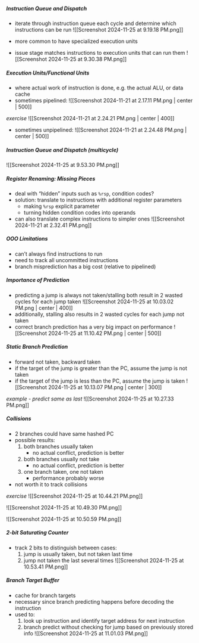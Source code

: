 ##### Instruction Queue and Dispatch
- iterate through instruction queue each cycle and determine which instructions can be run
![[Screenshot 2024-11-25 at 9.19.18 PM.png]]

- more common to have specialized execution units
- issue stage matches instructions to execution units that can run them
![[Screenshot 2024-11-25 at 9.30.38 PM.png]]
##### Execution Units/Functional Units
- where actual work of instruction is done, e.g. the actual ALU, or data cache
- sometimes pipelined:
![[Screenshot 2024-11-21 at 2.17.11 PM.png | center | 500]]

*exercise*
![[Screenshot 2024-11-21 at 2.24.21 PM.png | center | 400]]

- sometimes unpipelined:
![[Screenshot 2024-11-21 at 2.24.48 PM.png | center | 500]]
##### Instruction Queue and Dispatch (multicycle)
![[Screenshot 2024-11-25 at 9.53.30 PM.png]]
##### Register Renaming: Missing Pieces
- deal with “hidden” inputs such as `%rsp`, condition codes?
- solution: translate to instructions with additional register parameters
	- making `%rsp` explicit parameter
	- turning hidden condition codes into operands
- can also translate complex instructions to simpler ones
![[Screenshot 2024-11-21 at 2.32.41 PM.png]]
##### OOO Limitations
- can’t always find instructions to run
- need to track all uncommitted instructions
- branch misprediction has a big cost (relative to pipelined)
##### Importance of Prediction
- predicting a jump is always not taken/stalling both result in 2 wasted cycles for each jump taken
![[Screenshot 2024-11-25 at 10.03.02 PM.png | center | 400]]
- additionally, stalling also results in 2 wasted cycles for each jump not taken
- correct branch prediction has a very big impact on performance
![[Screenshot 2024-11-25 at 11.10.42 PM.png | center | 500]]
##### Static Branch Prediction
- forward not taken, backward taken
- if the target of the jump is greater than the PC, assume the jump is not taken
- if the target of the jump is less than the PC, assume the jump is taken
![[Screenshot 2024-11-25 at 10.13.07 PM.png | center | 300]]

*example - predict same as last*
![[Screenshot 2024-11-25 at 10.27.33 PM.png]]
##### Collisions
- 2 branches could have same hashed PC
- possible results:
	1. both branches usually taken
		- no actual conflict, prediction is better
	2. both branches usually not take
		- no actual conflict, prediction is better
	3. one branch taken, one not taken
		- performance probably worse
- not worth it to track collisions

*exercise*
![[Screenshot 2024-11-25 at 10.44.21 PM.png]]

![[Screenshot 2024-11-25 at 10.49.30 PM.png]]

![[Screenshot 2024-11-25 at 10.50.59 PM.png]]
##### 2-bit Saturating Counter
- track 2 bits to distinguish between cases:
	1. jump is usually taken, but not taken last time
	2. jump not taken the last several times
![[Screenshot 2024-11-25 at 10.53.41 PM.png]]
##### Branch Target Buffer
- cache for branch targets
- necessary since branch predicting happens before decoding the instruction
- used to:
	1. look up instruction and identify target address for next instruction
	2. branch predict without checking for jump based on previously stored info
![[Screenshot 2024-11-25 at 11.01.03 PM.png]]
